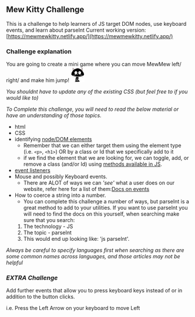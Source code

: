 ## Mew Kitty Challenge
This is a challenge to help learners of JS target DOM nodes, use keyboard events, and learn about parseInt
Current working version: [https://mewmewkitty.netlify.app/](https://mewmewkitty.netlify.app/)


### Challenge explanation
You are going to create a mini game where you can move MewMew left/ right/ and make him jump! 
![Image of MewMew](./images/Cat.jpg)

*You shouldnt have to update any of the existing CSS (but feel free to if you would like to)*


*To Complete this challenge, you will need to read the below material or have an understanding of those topics.*

- html
- CSS
- identifying [node/DOM elements](https://www.w3schools.com/jsref/dom_obj_all.asp)
    - Remember that we can either target them using the element type (i.e. ```<p>```, ```<h1>```) OR
    by a class or Id that we specifically add to it
    - if we find the element that we are looking for, we can toggle, add, or remove a class (and/or Id) using [methods available in JS](https://www.w3schools.com/jsref/prop_element_classlist.asp).
- [event listeners](https://www.w3schools.com/js/js_htmldom_eventlistener.asp)
- Mouse and possibly Keyboard events.
    - There are ALOT of ways we can *'see'* what a user does on our website, refer here for a list of them:[Docs on events](https://www.w3schools.com/jsref/dom_obj_event.asp)
- How to coerce a string into a number.
    - You can complete this challenge a number of ways, but parseInt is a great method to add to your utilities.
    If you want to use parseInt you will need to find the docs on this yourself, when searching make sure that you search:
    1. The technology - JS
    2. The topic - parseInt
    3. This would end up looking like: 'js parseInt'.

*Always be careful to specify languages first when searching as there are some common names across languages, and those articles may not be helpful*



### *_EXTRA Challenge_*

Add further events that allow you to press keyboard keys instead of or in addition to the button clicks.

i.e. Press the Left Arrow on your keyboard to move Left

